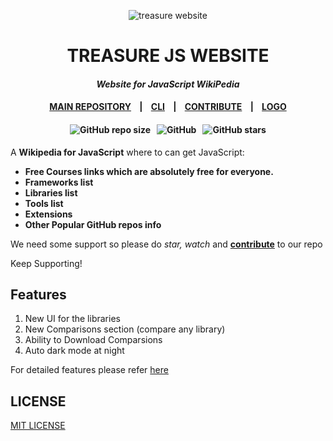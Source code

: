 <p align="center">
    <img src="images/ICO/third.ico" alt="treasure website"/>
    <h1 align="center">TREASURE JS WEBSITE</h1>
    <h4 align="center"><cite>Website for JavaScript WikiPedia</cite></h4>
    <h4 align="center">
        <a href="https://github.com/TechOUs/Treasure-js">MAIN REPOSITORY</a> &nbsp;&nbsp; | &nbsp;&nbsp;
        <a href="">CLI</a> &nbsp;&nbsp; | &nbsp;&nbsp;
        <a href="CONTRIBUTING.md">CONTRIBUTE</a> &nbsp;&nbsp; | &nbsp;&nbsp;
        <a href="https://github.com/TechOUs/Treasurejs-logo">LOGO</a>
    </h4>
    <h4 align="center">
        <img alt="GitHub repo size" src="https://img.shields.io/github/repo-size/TechOUs/treasurejs.github.io.svg">&nbsp;&nbsp;
        <img alt="GitHub" src="https://img.shields.io/github/license/TechOUs/treasurejs.github.io.svg">&nbsp;&nbsp;
        <img alt="GitHub stars" src="https://img.shields.io/github/stars/TechOUs/treasurejs.github.io.svg?style=social">
    </h4>
</p>

A **Wikipedia for JavaScript** where to can get JavaScript:

* **Free Courses links which are absolutely free for everyone.**
* **Frameworks list**
* **Libraries list**
* **Tools list**
* **Extensions**
* **Other Popular GitHub repos info**

We need some support so please do *star, watch* and [**contribute**](.github/CONTRIBUTING.md) to our repo

Keep Supporting!

## Features

1. New UI for the libraries
2. New Comparisons section (compare any library)
3. Ability to Download Comparsions
4. Auto dark mode at night

For detailed features please refer [here](Features.md)

## LICENSE

[MIT LICENSE](LICENSE)
